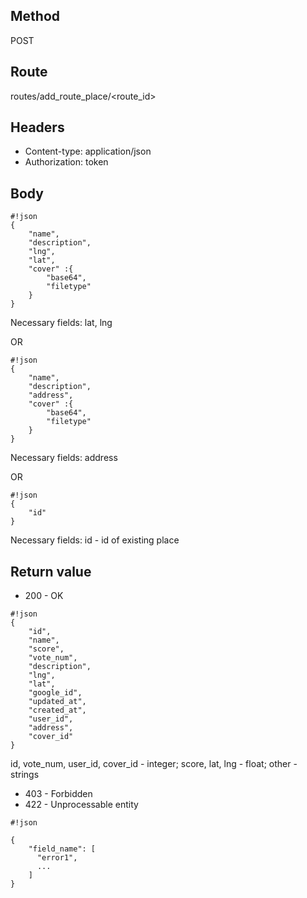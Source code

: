 ## Method ##

POST

## Route ##

routes/add_route_place/<route_id>

## Headers ##

* Content-type: application/json
* Authorization: token

## Body ##
```
#!json
{
    "name",
    "description",
    "lng",
    "lat",
    "cover" :{
        "base64",
        "filetype"
    }
}
```  

Necessary fields: lat, lng

OR

```
#!json
{
    "name",
    "description",
    "address",
    "cover" :{
        "base64",
        "filetype"
    }
}
```   

Necessary fields: address

OR
```
#!json
{
    "id"
}
```  

Necessary fields: id - id of existing place

## Return value ##

* 200 - OK

```
#!json
{
    "id",
    "name",
    "score",
    "vote_num",
    "description",
    "lng",
    "lat",
    "google_id",
    "updated_at",
    "created_at",
    "user_id",
    "address",
    "cover_id"
}

```   
id, vote_num, user_id, cover_id - integer; score, lat, lng - float; other - strings

* 403 - Forbidden
* 422 - Unprocessable entity
```
#!json

{
    "field_name": [
      "error1",
      ...
    ]
}
```
